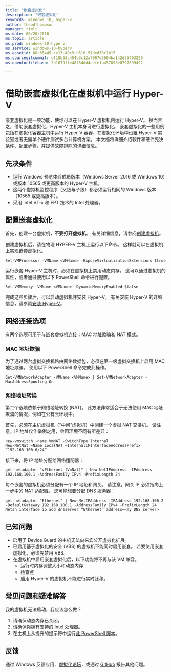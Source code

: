 ```yaml
---
title: "嵌套虚拟化"
description: "嵌套虚拟化"
keywords: windows 10, hyper-v
author: theodthompson
manager: timlt
ms.date: 06/20/2016
ms.topic: article
ms.prod: windows-10-hyperv
ms.service: windows-10-hyperv
ms.assetid: 68c65445-ce13-40c9-b516-57ded76c1b15
ms.sourcegitcommit: ef18b63c454b3c12a7067d3604ba142d55403226
ms.openlocfilehash: 2d1679ffe4876ddd4eefe1b457098e8797899492

---
```


# 借助嵌套虚拟化在虚拟机中运行 Hyper-V

嵌套虚拟化是一项功能，使你可以在 Hyper-V 虚拟机内运行 Hyper-V。 换而言之，借助嵌套虚拟化，Hyper-V 主机本身可进行虚拟化。 嵌套虚拟化的一些用例包括在虚拟化容器主机中运行 Hyper-V 容器、在虚拟化环境中设置 Hyper-V 实验室或者无需单个硬件测试多台计算机方案。 本文档将详细介绍软件和硬件先决条件、配置步骤，并提供故障排除的详细信息。

## 先决条件

- 运行 Windows 预览体验成员版本（Windows Server 2016 或 Windows 10）或版本 10565 或更高版本的 Hyper-V 主机。
- 这两个虚拟机监控程序（父级与子级）都必须运行相同的 Windows 版本（10565 或更高版本）。
- 采用 Intel VT-x 和 EPT 技术的 Intel 处理器。

## 配置嵌套虚拟化

首先，创建一台虚拟机，**不要打开虚拟机**。 有关详细信息，请参阅[创建虚拟机](../quick_start/walkthrough_create_vm.md)。

创建虚拟机后，请在物理 HYPER-V 主机上运行以下命令。 这样就可以在虚拟机上实现嵌套虚拟化。

```none
Set-VMProcessor -VMName <VMName> -ExposeVirtualizationExtensions $true
```
运行嵌套 Hyper-V 主机时，必须在虚拟机上禁用动态内存。 这可以通过虚拟机的属性，或者通过使用以下 PowerShell 命令进行配置。
```none
Set-VMMemory -VMName <VMName> -DynamicMemoryEnabled $false
```

完成这些步骤后，可以启动虚拟机并安装 Hyper-V。 有关安装 Hyper-V 的详细信息，请参阅[安装 Hyper-V]( https://msdn.microsoft.com/en-us/virtualization/hyperv_on_windows/quick_start/walkthrough_install)。

## 网络连接选项
有两个选项可用于与嵌套虚拟机连接：MAC 地址欺骗和 NAT 模式。

### MAC 地址欺骗
为了通过两台虚拟交换机路由网络数据包，必须在第一级虚拟交换机上启用 MAC 地址欺骗。 使用以下 PowerShell 命令完成此操作。

```none
Get-VMNetworkAdapter -VMName <VMName> | Set-VMNetworkAdapter -MacAddressSpoofing On
```
### 网络地址转换
第二个选项依赖于网络地址转换 (NAT)。 此方法非常适合于无法使用 MAC 地址欺骗的情况，例如在公有云环境中。

首先，必须在主机虚拟机（“中间”虚拟机）中创建一个虚拟 NAT 交换机。 请注意，IP 地址仅作举例之用，会因环境不同有所差异：
```none
new-vmswitch -name VmNAT -SwitchType Internal
New-NetNat –Name LocalNAT –InternalIPInterfaceAddressPrefix “192.168.100.0/24”
```
接下来，将 IP 地址分配给网络适配器：
```none
get-netadapter "vEthernet (VmNat)" | New-NetIPAddress -IPAddress 192.168.100.1 -AddressFamily IPv4 -PrefixLength 24
```
每个嵌套的虚拟机必须分配有一个 IP 地址和网关。 请注意，网关 IP 必须指向上一步中的 NAT 适配器。 您可能想要分配 DNS 服务器：
```none
get-netadapter "Ethernet" | New-NetIPAddress -IPAddress 192.168.100.2 -DefaultGateway 192.168.100.1 -AddressFamily IPv4 -PrefixLength 24
Netsh interface ip add dnsserver “Ethernet” address=<my DNS server>
```


## 已知问题

- 启用了 Device Guard 的主机无法向来宾公开虚拟化扩展。
- 已启用基于虚拟化的安全 (VBS) 的虚拟机不能同时启用嵌套。 若要使用嵌套虚拟化，必须先禁用 VBS。
- 在虚拟机中启用嵌套虚拟化后，以下功能将不再与该 VM 兼容。  
  * 运行时内存调整大小和动态内存
  * 检查点
  * 启用 Hyper-V 的虚拟机不能进行实时迁移。

## 常见问题和疑难解答

我的虚拟机无法启动，我应该怎么做？

1. 请确保动态内存已关闭。
2. 请确保你拥有支持的 Intel 处理器。
3. 在主机上从提升的提示符中运行[此 PowerShell 脚本](https://raw.githubusercontent.com/Microsoft/Virtualization-Documentation/master/hyperv-tools/Nested/Get-NestedVirtStatus.ps1)。

## 反馈

通过 Windows 反馈应用、[虚拟化论坛](https://social.technet.microsoft.com/Forums/windowsserver/En-us/home?forum=winserverhyperv)，或通过 [GitHub](https://github.com/Microsoft/Virtualization-Documentation) 报告其他问题。



<!--HONumber=Jun16_HO3-->


